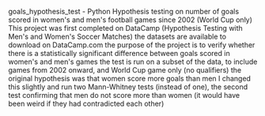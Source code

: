 goals_hypothesis_test - Python
Hypothesis testing on number of goals scored in women's and men's football games since 2002 (World Cup only)
This project was first completed on DataCamp (Hypothesis Testing with Men's and Women's Soccer Matches)
the datasets are available to download on DataCamp.com
the purpose of the project is to verify whether there is a statistically significant
difference between goals scored in women's and men's games
the test is run on a subset of the data, to include games from 2002 onward, and World Cup game only (no qualifiers)
the original hypothesis was that women score more goals than men
I changed this slightly and run two Mann-Whitney tests (instead of one), 
the second test confirming that men do not score more than women
(it would have been weird if they had contradicted each other)
